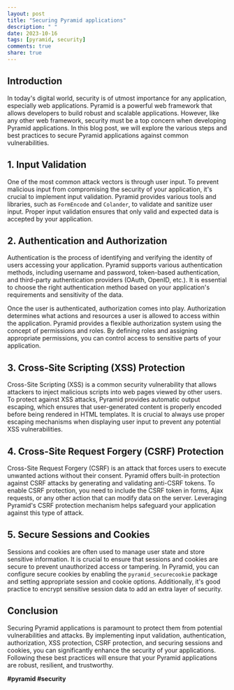 ```yaml
---
layout: post
title: "Securing Pyramid applications"
description: " "
date: 2023-10-16
tags: [pyramid, security]
comments: true
share: true
---
```


## Introduction
In today's digital world, security is of utmost importance for any application, especially web applications. Pyramid is a powerful web framework that allows developers to build robust and scalable applications. However, like any other web framework, security must be a top concern when developing Pyramid applications. In this blog post, we will explore the various steps and best practices to secure Pyramid applications against common vulnerabilities.

## 1. Input Validation
One of the most common attack vectors is through user input. To prevent malicious input from compromising the security of your application, it's crucial to implement input validation. Pyramid provides various tools and libraries, such as `FormEncode` and `Colander`, to validate and sanitize user input. Proper input validation ensures that only valid and expected data is accepted by your application.

## 2. Authentication and Authorization
Authentication is the process of identifying and verifying the identity of users accessing your application. Pyramid supports various authentication methods, including username and password, token-based authentication, and third-party authentication providers (OAuth, OpenID, etc.). It is essential to choose the right authentication method based on your application's requirements and sensitivity of the data.

Once the user is authenticated, authorization comes into play. Authorization determines what actions and resources a user is allowed to access within the application. Pyramid provides a flexible authorization system using the concept of permissions and roles. By defining roles and assigning appropriate permissions, you can control access to sensitive parts of your application.

## 3. Cross-Site Scripting (XSS) Protection
Cross-Site Scripting (XSS) is a common security vulnerability that allows attackers to inject malicious scripts into web pages viewed by other users. To protect against XSS attacks, Pyramid provides automatic output escaping, which ensures that user-generated content is properly encoded before being rendered in HTML templates. It is crucial to always use proper escaping mechanisms when displaying user input to prevent any potential XSS vulnerabilities.

## 4. Cross-Site Request Forgery (CSRF) Protection
Cross-Site Request Forgery (CSRF) is an attack that forces users to execute unwanted actions without their consent. Pyramid offers built-in protection against CSRF attacks by generating and validating anti-CSRF tokens. To enable CSRF protection, you need to include the CSRF token in forms, Ajax requests, or any other action that can modify data on the server. Leveraging Pyramid's CSRF protection mechanism helps safeguard your application against this type of attack.

## 5. Secure Sessions and Cookies
Sessions and cookies are often used to manage user state and store sensitive information. It is crucial to ensure that sessions and cookies are secure to prevent unauthorized access or tampering. In Pyramid, you can configure secure cookies by enabling the `pyramid_securecookie` package and setting appropriate session and cookie options. Additionally, it's good practice to encrypt sensitive session data to add an extra layer of security.

## Conclusion
Securing Pyramid applications is paramount to protect them from potential vulnerabilities and attacks. By implementing input validation, authentication, authorization, XSS protection, CSRF protection, and securing sessions and cookies, you can significantly enhance the security of your applications. Following these best practices will ensure that your Pyramid applications are robust, resilient, and trustworthy.

**#pyramid #security**
